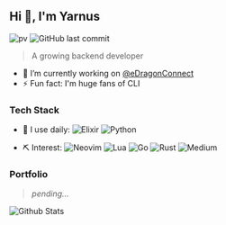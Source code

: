 ## Hi 👋, I'm Yarnus
![pv](https://pageview.vercel.app/?github_user=yarnus)
![GitHub last commit](https://img.shields.io/github/last-commit/yarnus/yarnus)

>A growing backend developer

- 🔭  I’m currently working on [@eDragonConnect](https://github.com/edragonconnect)
- ⚡  Fun fact: I'm huge fans of CLI

### Tech Stack
- 🚀 I use daily:
    ![Elixir](https://img.shields.io/badge/Elixir-%234B275F.svg?style=for-the-badge&logo=Elixir&logoColor=white)
    ![Python](https://img.shields.io/badge/Python-3670A0?style=for-the-badge&logo=Python&logoColor=ffdd54)
 
- ⛏ Interest: 
    ![Neovim](https://img.shields.io/badge/NeoVim-%2357A143.svg?&style=for-the-badge&logo=neovim&logoColor=white)
    ![Lua](https://img.shields.io/badge/Lua-%232C2D72.svg?style=for-the-badge&logo=Lua&logoColor=white)
    ![Go](https://img.shields.io/badge/Go-%2300ADD8.svg?style=for-the-badge&logo=Go&logoColor=white)
    ![Rust](https://img.shields.io/badge/Rust-%23000000.svg?style=for-the-badge&logo=Rust&logoColor=white)
    ![Medium](https://img.shields.io/badge/Medium-12100E?style=for-the-badge&logo=medium&logoColor=white)


### Portfolio
> *pending...*


![Github Stats](https://github-readme-stats.vercel.app/api?username=yarnus&show_icons=true&theme=great-gatsby&count_private=true)
